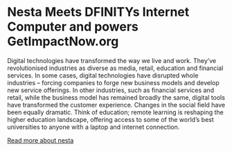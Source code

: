 # Nesta Meets DFINITYs Internet Computer and powers GetImpactNow.org

Digital technologies have transformed the way we live and work. They’ve
revolutionised industries as diverse as media, retail, education and financial
services. In some cases, digital technologies have disrupted whole industries –
forcing companies to forge new business models and develop new service
offerings. In other industries, such as financial services and retail, while the
business model has remained broadly the same, digital tools have transformed the
customer experience. Changes in the social field have been equally dramatic.
Think of education; remote learning is reshaping the higher education landscape,
offering access to some of the world’s best universities to anyone with a laptop
and internet connection.

[Read more about nesta](https://media.nesta.org.uk/documents/digital_democracy.pdf)

